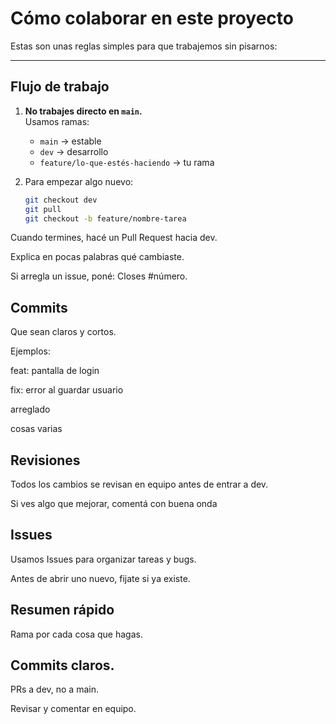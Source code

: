 # Cómo colaborar en este proyecto 

Estas son unas reglas simples para que trabajemos sin pisarnos:

---

## Flujo de trabajo
1. **No trabajes directo en `main`.**  
   Usamos ramas:
   - `main` → estable  
   - `dev` → desarrollo  
   - `feature/lo-que-estés-haciendo` → tu rama

2. Para empezar algo nuevo:
   ```bash
   git checkout dev
   git pull
   git checkout -b feature/nombre-tarea
Cuando termines, hacé un Pull Request hacia dev.

Explica en pocas palabras qué cambiaste.

Si arregla un issue, poné: Closes #número.

## Commits
Que sean claros y cortos.

Ejemplos:

feat: pantalla de login

fix: error al guardar usuario

arreglado

cosas varias

## Revisiones
Todos los cambios se revisan en equipo antes de entrar a dev.

Si ves algo que mejorar, comentá con buena onda

## Issues
Usamos Issues para organizar tareas y bugs.

Antes de abrir uno nuevo, fijate si ya existe.

## Resumen rápido
Rama por cada cosa que hagas.

## Commits claros.

PRs a dev, no a main.

Revisar y comentar en equipo.
